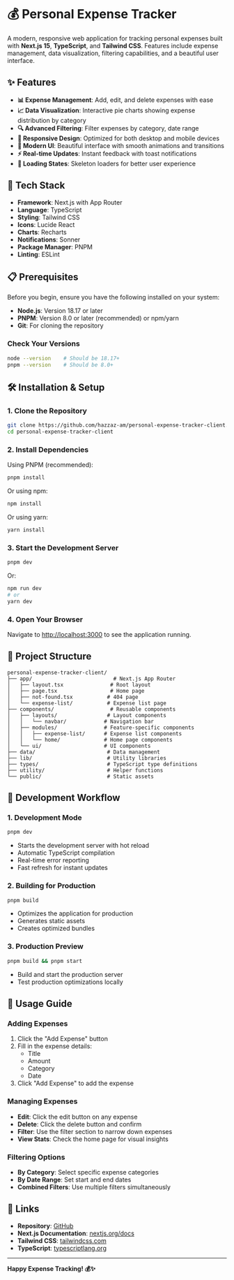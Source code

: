 # 💰 Personal Expense Tracker

A modern, responsive web application for tracking personal expenses built with **Next.js 15**, **TypeScript**, and **Tailwind CSS**. Features include expense management, data visualization, filtering capabilities, and a beautiful user interface.

## ✨ Features

- **📊 Expense Management**: Add, edit, and delete expenses with ease
- **📈 Data Visualization**: Interactive pie charts showing expense distribution by category
- **🔍 Advanced Filtering**: Filter expenses by category, date range
- **📱 Responsive Design**: Optimized for both desktop and mobile devices
- **🎨 Modern UI**: Beautiful interface with smooth animations and transitions
- **⚡ Real-time Updates**: Instant feedback with toast notifications
- **🔄 Loading States**: Skeleton loaders for better user experience

## 🚀 Tech Stack

- **Framework**: Next.js with App Router
- **Language**: TypeScript
- **Styling**: Tailwind CSS
- **Icons**: Lucide React
- **Charts**: Recharts
- **Notifications**: Sonner
- **Package Manager**: PNPM
- **Linting**: ESLint

## 📋 Prerequisites

Before you begin, ensure you have the following installed on your system:

- **Node.js**: Version 18.17 or later
- **PNPM**: Version 8.0 or later (recommended) or npm/yarn
- **Git**: For cloning the repository

### Check Your Versions

```bash
node --version    # Should be 18.17+
pnpm --version    # Should be 8.0+
```

## 🛠️ Installation & Setup

### 1. Clone the Repository

```bash
git clone https://github.com/hazzaz-am/personal-expense-tracker-client.git
cd personal-expense-tracker-client
```

### 2. Install Dependencies

Using PNPM (recommended):

```bash
pnpm install
```

Or using npm:

```bash
npm install
```

Or using yarn:

```bash
yarn install
```

### 3. Start the Development Server

```bash
pnpm dev
```

Or:

```bash
npm run dev
# or
yarn dev
```

### 4. Open Your Browser

Navigate to [http://localhost:3000](http://localhost:3000) to see the application running.

## 📁 Project Structure

```
personal-expense-tracker-client/
├── app/                          # Next.js App Router
│   ├── layout.tsx               # Root layout
│   ├── page.tsx                 # Home page
│   ├── not-found.tsx           # 404 page
│   └── expense-list/           # Expense list page
├── components/                  # Reusable components
│   ├── layouts/                # Layout components
│   │   └── navbar/            # Navigation bar
│   ├── modules/               # Feature-specific components
│   │   ├── expense-list/      # Expense list components
│   │   └── home/              # Home page components
│   └── ui/                    # UI components
├── data/                       # Data management
├── lib/                        # Utility libraries
├── types/                      # TypeScript type definitions
├── utility/                    # Helper functions
└── public/                     # Static assets
```

## 🔧 Development Workflow

### 1. Development Mode

```bash
pnpm dev
```

- Starts the development server with hot reload
- Automatic TypeScript compilation
- Real-time error reporting
- Fast refresh for instant updates

### 2. Building for Production

```bash
pnpm build
```

- Optimizes the application for production
- Generates static assets
- Creates optimized bundles

### 3. Production Preview

```bash
pnpm build && pnpm start
```

- Build and start the production server
- Test production optimizations locally

## 📱 Usage Guide

### Adding Expenses

1. Click the "Add Expense" button
2. Fill in the expense details:
   - Title
   - Amount
   - Category
   - Date
3. Click "Add Expense" to add the expense

### Managing Expenses

- **Edit**: Click the edit button on any expense
- **Delete**: Click the delete button and confirm
- **Filter**: Use the filter section to narrow down expenses
- **View Stats**: Check the home page for visual insights

### Filtering Options

- **By Category**: Select specific expense categories
- **By Date Range**: Set start and end dates
- **Combined Filters**: Use multiple filters simultaneously

## 🔗 Links

- **Repository**: [GitHub](https://github.com/hazzaz-am/personal-expense-tracker-client)
- **Next.js Documentation**: [nextjs.org/docs](https://nextjs.org/docs)
- **Tailwind CSS**: [tailwindcss.com](https://tailwindcss.com)
- **TypeScript**: [typescriptlang.org](https://www.typescriptlang.org)

---

**Happy Expense Tracking! 💰✨**
